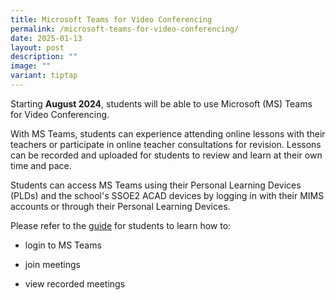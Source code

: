 ```yaml
---
title: Microsoft Teams for Video Conferencing
permalink: /microsoft-teams-for-video-conferencing/
date: 2025-01-13
layout: post
description: ""
image: ""
variant: tiptap
---
```

<p>Starting <strong>August 2024</strong>, students will be able to use Microsoft
(MS) Teams for Video Conferencing.</p>
<p>With MS Teams, students can experience attending online lessons with their
teachers or participate in online teacher consultations for revision. Lessons
can be recorded and uploaded for students to review and learn at their
own time and pace.</p>
<p>Students can access MS Teams using their Personal Learning Devices (PLDs)
and the school's SSOE2 ACAD devices by logging in with their MIMS accounts
or through their Personal Learning Devices.</p>
<p>Please refer to the <a href="https://go.gov.sg/ycs-students-msteams" rel="noopener noreferrer nofollow" target="_blank"><u>guide</u></a> for students
to learn how to:</p>
<ul data-tight="true" class="tight">
<li>
<p>login to MS Teams</p>
</li>
<li>
<p>join meetings</p>
</li>
<li>
<p>view recorded meetings</p>
</li>
</ul>
<p></p>